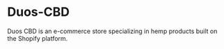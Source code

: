 # Duos-CBD
Duos CBD is an e-commerce store specializing in hemp products built on the Shopify platform.
